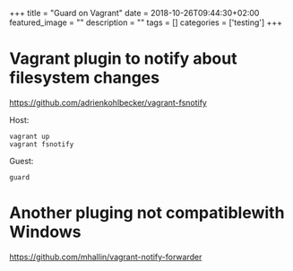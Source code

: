 +++
title =  "Guard on Vagrant"
date = 2018-10-26T09:44:30+02:00
featured_image = ""
description = ""
tags = []
categories = ['testing']
+++

# Vagrant plugin to notify about filesystem changes

https://github.com/adrienkohlbecker/vagrant-fsnotify

Host:

    vagrant up
    vagrant fsnotify

Guest:

    guard



# Another pluging not compatiblewith Windows

https://github.com/mhallin/vagrant-notify-forwarder

